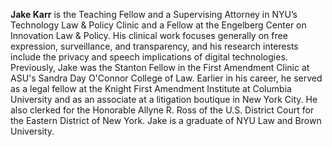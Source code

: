 **Jake Karr** is the Teaching Fellow and a Supervising Attorney in NYU’s Technology Law & Policy Clinic and a Fellow at the Engelberg Center on Innovation Law & Policy. His clinical work focuses generally on free expression, surveillance, and transparency, and his research interests include the privacy and speech implications of digital technologies. Previously, Jake was the Stanton Fellow in the First Amendment Clinic at ASU's Sandra Day O'Connor College of Law. Earlier in his career, he served as a legal fellow at the Knight First Amendment Institute at Columbia University and as an associate at a litigation boutique in New York City. He also clerked for the Honorable Allyne R. Ross of the U.S. District Court for the Eastern District of New York. Jake is a graduate of NYU Law and Brown University.